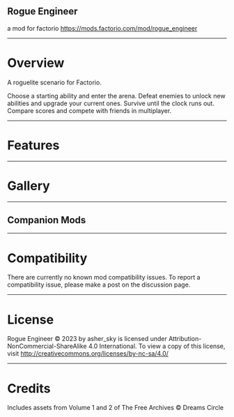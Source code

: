 ## Rogue Engineer
a mod for factorio
https://mods.factorio.com/mod/rogue_engineer

---------------------
# Overview
A roguelite scenario for Factorio.

Choose a starting ability and enter the arena.
Defeat enemies to unlock new abilities and upgrade your current ones.
Survive until the clock runs out.
Compare scores and compete with friends in multiplayer.

---------------------
# Features

---------------------
# Gallery

---------------------
## Companion Mods

---------------------
# Compatibility
There are currently no known mod compatibility issues. To report a compatibility issue, please make a post on the discussion page.

---------------------
# License
Rogue Engineer © 2023 by asher_sky is licensed under Attribution-NonCommercial-ShareAlike 4.0 International.
To view a copy of this license, visit http://creativecommons.org/licenses/by-nc-sa/4.0/

---------------------
# Credits
Includes assets from Volume 1 and 2 of The Free Archives © Dreams Circle
